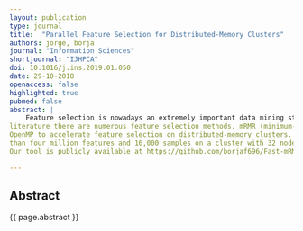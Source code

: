 ```yaml
---
layout: publication
type: journal
title:  "Parallel Feature Selection for Distributed-Memory Clusters"
authors: jorge, borja
journal: "Information Sciences"
shortjournal: "IJHPCA"
doi: 10.1016/j.ins.2019.01.050
date: 29-10-2018
openaccess: false
highlighted: true
pubmed: false
abstract: |
    Feature selection is nowadays an extremely important data mining stage in the field of machine learning due to the appearance of problems of high dimensionality. In the
literature there are numerous feature selection methods, mRMR (minimum-RedundancyMaximum-Relevance) being one of the most widely used. However, although it achieves good results in selecting relevant features, it is impractical for datasets with thousands of features. A possible solution to this limitation is the use of the fast-mRMR method, a greedy optimization of the mRMR algorithm that improves both scalability and efficiency. In this work we present fast-mRMR-MPI, a novel hybrid parallel implementation that uses MPI and
OpenMP to accelerate feature selection on distributed-memory clusters. Our performance evaluation on two different systems using five representative input datasets shows that fastmRMR-MPI is significantly faster than fast-mRMR while providing the same results. As an example, our tool needs less than one minute to select 200 features of a dataset with more
than four million features and 16,000 samples on a cluster with 32 nodes (768 cores in total), while the sequential fast-mRMR required more than eight hours. Moreover, fast-mRMRMPI distributes data so that it is able to exploit the memory available on different nodes of a cluster and then complete analyses that fail on a single node due to memory constraints.
Our tool is publicly available at https://github.com/borjaf696/Fast-mRMR.

---
```


## Abstract

{{ page.abstract }}
